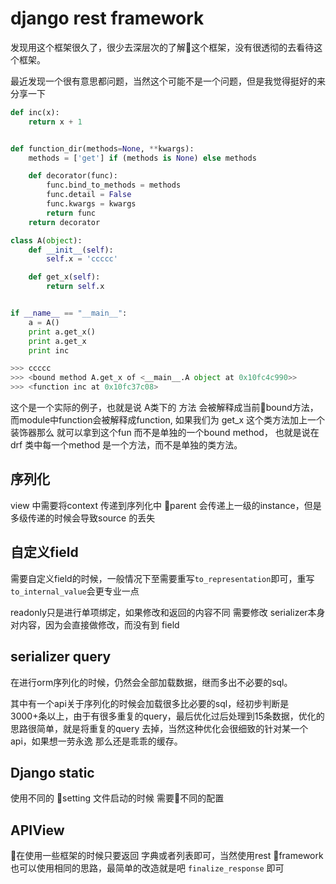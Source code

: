 # django rest framework
发现用这个框架很久了，很少去深层次的了解这个框架，没有很透彻的去看待这个框架。

最近发现一个很有意思都问题，当然这个可能不是一个问题，但是我觉得挺好的来分享一下

```python
def inc(x):
    return x + 1


def function_dir(methods=None, **kwargs):
    methods = ['get'] if (methods is None) else methods

    def decorator(func):
        func.bind_to_methods = methods
        func.detail = False
        func.kwargs = kwargs
        return func
    return decorator

class A(object):
    def __init__(self):
        self.x = 'ccccc'

    def get_x(self):
        return self.x


if __name__ == "__main__":
    a = A()
    print a.get_x()
    print a.get_x
    print inc

>>> ccccc
>>> <bound method A.get_x of <__main__.A object at 0x10fc4c990>>
>>> <function inc at 0x10fc37c08>

```
这个是一个实际的例子，也就是说 A类下的 方法 会被解释成当前bound方法，而module中function会被解释成function,
如果我们为 get_x 这个类方法加上一个装饰器那么 就可以拿到这个fun 而不是单独的一个bound method， 也就是说在 drf 类中每一个method 是一个方法，而不是单独的类方法。

## 序列化
view 中需要将context 传递到序列化中 parent 会传递上一级的instance，但是多级传递的时候会导致source 的丢失

## 自定义field
需要自定义field的时候，一般情况下至需要重写`to_representation`即可，重写`to_internal_value`会更专业一点

readonly只是进行单项绑定，如果修改和返回的内容不同  需要修改 serializer本身对内容，因为会直接做修改，而没有到 field

## serializer query
在进行orm序列化的时候，仍然会全部加载数据，继而多出不必要的sql。

其中有一个api关于序列化的时候会加载很多比必要的sql，经初步判断是 3000+条以上，由于有很多重复的query，最后优化过后处理到15条数据，优化的思路很简单，就是将重复的query 去掉，当然这种优化会很细致的针对某一个api，如果想一劳永逸 那么还是乖乖的缓存。

## Django static
 
 使用不同的 setting 文件启动的时候 需要不同的配置

## APIView

在使用一些框架的时候只要返回 字典或者列表即可，当然使用rest framework 也可以使用相同的思路，最简单的改造就是吧 `finalize_response` 即可